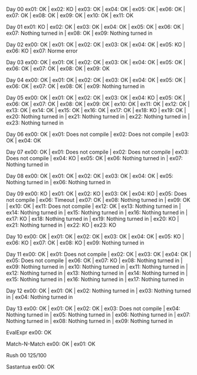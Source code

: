 Day 00
ex01: OK | ex02: KO | ex03: OK | ex04: OK | ex05: OK | ex06: OK | ex07: OK | ex08: OK | ex09: OK | ex10: OK | ex11: OK

Day 01
ex01: KO | ex02: OK | ex03: OK | ex04: OK | ex05: OK | ex06: OK | ex07: Nothing turned in | ex08: OK | ex09: Nothing turned in

Day 02
ex00: OK | ex01: OK | ex02: OK | ex03: OK | ex04: OK | ex05: KO | ex06: KO | ex07: Norme error

Day 03
ex00: OK | ex01: OK | ex02: OK | ex03: OK | ex04: OK | ex05: OK | ex06: OK | ex07: OK | ex08: OK | ex09: OK

Day 04
ex00: OK | ex01: OK | ex02: OK | ex03: OK | ex04: OK | ex05: OK | ex06: OK | ex07: OK | ex08: OK | ex09: Nothing turned in

Day 05
ex00: OK | ex01: OK | ex02: OK | ex03: OK | ex04: KO | ex05: OK | ex06: OK | ex07: OK | ex08: OK | ex09: OK | ex10: OK | ex11: OK | ex12: OK | ex13: OK | ex14: OK | ex15: OK | ex16: OK | ex17: OK | ex18: KO | ex19: OK | ex20: Nothing turned in | ex21: Nothing turned in | ex22: Nothing turned in | ex23: Nothing turned in

Day 06
ex00: OK | ex01: Does not compile | ex02: Does not compile | ex03: OK | ex04: OK

Day 07
ex00: OK | ex01: Does not compile | ex02: Does not compile | ex03: Does not compile | ex04: KO | ex05: OK | ex06: Nothing turned in | ex07: Nothing turned in

Day 08
ex00: OK | ex01: OK | ex02: OK | ex03: OK | ex04: OK | ex05: Nothing turned in | ex06: Nothing turned in

Day 09
ex00: KO | ex01: OK | ex02: KO | ex03: OK | ex04: KO | ex05: Does not compile | ex06: Timeout | ex07: OK | ex08: Nothing turned in | ex09: OK | ex10: OK | ex11: Does not compile | ex12: OK | ex13: Nothing turned in | ex14: Nothing turned in | ex15: Nothing turned in | ex16: Nothing turned in | ex17: KO | ex18: Nothing turned in | ex19: Nothing turned in | ex20: KO | ex21: Nothing turned in | ex22: KO | ex23: KO

Day 10
ex00: OK | ex01: OK | ex02: OK | ex03: OK | ex04: OK | ex05: KO | ex06: KO | ex07: OK | ex08: KO | ex09: Nothing turned in

Day 11
ex00: OK | ex01: Does not compile | ex02: OK | ex03: OK | ex04: OK | ex05: Does not compile | ex06: OK | ex07: KO | ex08: Nothing turned in | ex09: Nothing turned in | ex10: Nothing turned in | ex11: Nothing turned in | ex12: Nothing turned in | ex13: Nothing turned in | ex14: Nothing turned in | ex15: Nothing turned in | ex16: Nothing turned in | ex17: Nothing turned in

Day 12
ex00: OK | ex01: OK | ex02: Nothing turned in | ex03: Nothing turned in | ex04: Nothing turned in

Day 13
ex00: OK | ex01: OK | ex02: OK | ex03: Does not compile | ex04: Nothing turned in | ex05: Nothing turned in | ex06: Nothing turned in | ex07: Nothing turned in | ex08: Nothing turned in | ex09: Nothing turned in

EvalExpr
ex00: OK

Match-N-Match
ex00: OK | ex01: OK

Rush 00
125/100

Sastantua
ex00: OK
